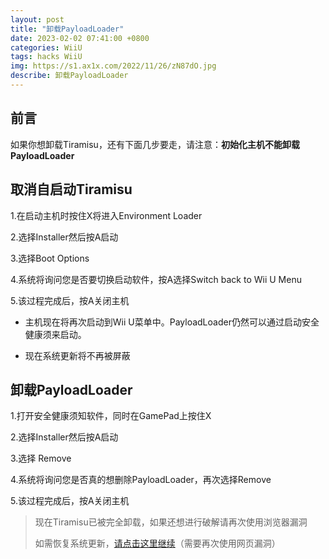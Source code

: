 ```yaml
---
layout: post
title: "卸载PayloadLoader"
date: 2023-02-02 07:41:00 +0800
categories: WiiU
tags: hacks WiiU
img: https://s1.ax1x.com/2022/11/26/zN87dO.jpg
describe: 卸载PayloadLoader
---
```


## 前言

如果你想卸载Tiramisu，还有下面几步要走，请注意：**初始化主机不能卸载PayloadLoader**

## 取消自启动Tiramisu

1.在启动主机时按住X将进入Environment Loader

2.选择Installer然后按A启动

3.选择Boot Options

4.系统将询问您是否要切换启动软件，按A选择Switch back to Wii U Menu

5.该过程完成后，按A关闭主机

- 主机现在将再次启动到Wii U菜单中。PayloadLoader仍然可以通过启动安全健康须来启动。

- 现在系统更新将不再被屏蔽

## 卸载PayloadLoader

1.打开安全健康须知软件，同时在GamePad上按住X

2.选择Installer然后按A启动

3.选择 Remove

4.系统将询问您是否真的想删除PayloadLoader，再次选择Remove

5.该过程完成后，按A关闭主机

> 现在Tiramisu已被完全卸载，如果还想进行破解请再次使用浏览器漏洞
>
> 如需恢复系统更新，[请点击这里继续](https://littlefive233.github.io/wiiu/2022/02/02/uninstall-UDFiine.html)（需要再次使用网页漏洞）
